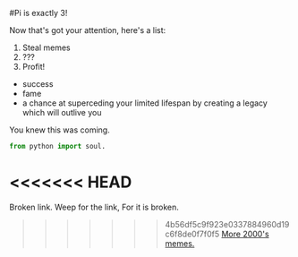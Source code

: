 #Pi is exactly 3!

Now that's got your attention, here's a list:
1. Steal memes
2. ???
3. Profit!
  * success
  * fame
  * a chance at superceding your limited lifespan by creating a legacy which will outlive you

You knew this was coming.
```python
from python import soul.
```

<<<<<<< HEAD
=======
Broken link.
Weep for the link,
For it is broken.

>>>>>>> 4b56df5c9f923e0337884960d19c6f8de0f7f0f5
[More 2000's memes.](www.leekspin.com)


